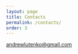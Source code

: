 ```yaml
---
layout: page
title: Contacts
permalink: /contacts/
order: 3
---
```



[andrewlutenko@gmail.com](mailto:andrewlutenko@gmail.com)

